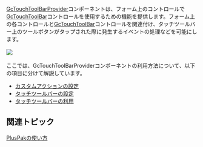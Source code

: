 
[GcTouchToolBarProvider](gcdocsite__documentlink?toc-item-id=7f27e2b2-4af9-4181-9f34-d087d1227a75)コンポーネントは、フォーム上のコントロールで[GcTouchToolBar](gcdocsite__documentlink?toc-item-id=3973f1ca-4050-4752-8ac8-5e8076141b11)コントロールを使用するための機能を提供します。フォーム上の各コントロールと[GcTouchToolBar](gcdocsite__documentlink?toc-item-id=3973f1ca-4050-4752-8ac8-5e8076141b11)コントロールを関連付け、タッチツールバー上のツールボタンがタップされた際に発生するイベントの処理などを可能にします。<br /><br />![](/DOCUMENT_SITE_LINK_PREFIX_HERE/document-site-files/images/06fadbb1-c461-433a-b385-ae4966e56069/images/gctouchtoolbarprovider.relation.png)<br /><br />ここでは、GcTouchToolBarProviderコンポーネントの利用方法について、以下の項目に分けて解説しています。

*   [カスタムアクションの設定](gcdocsite__documentlink?toc-item-id=62776f91-bceb-4ae5-acca-6df43985a375)
*   [タッチツールバーの設定](gcdocsite__documentlink?toc-item-id=11d8177e-fd58-4651-8e77-5cc138ffa762)
*   [タッチツールバーの利用](gcdocsite__documentlink?toc-item-id=37b52fe2-cd43-4369-a104-c9d6fb2c497d)

## 関連トピック

[PlusPakの使い方](gcdocsite__documentlink?toc-item-id=f660d5eb-01cf-4c16-8edb-cac373cd0651)

<br /><br /><br /><br />